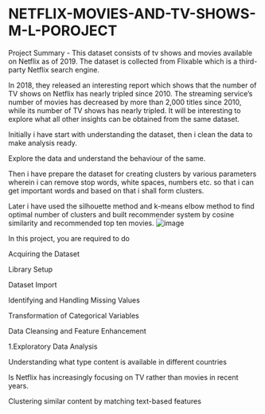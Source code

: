 # NETFLIX-MOVIES-AND-TV-SHOWS-M-L-POROJECT
Project Summary -
This dataset consists of tv shows and movies available on Netflix as of 2019. The dataset is collected from Flixable which is a third-party Netflix search engine.

In 2018, they released an interesting report which shows that the number of TV shows on Netflix has nearly tripled since 2010. The streaming service’s number of movies has decreased by more than 2,000 titles since 2010, while its number of TV shows has nearly tripled. It will be interesting to explore what all other insights can be obtained from the same dataset.

Initially i have start with understanding the dataset, then i clean the data to make analysis ready.

Explore the data and understand the behaviour of the same.

Then i have prepare the dataset for creating clusters by various parameters wherein i can remove stop words, white spaces, numbers etc. so that i can get important words and based on that i shall form clusters.

Later i have used the silhouette method and k-means elbow method to find optimal number of clusters and built recommender system by cosine similarity and recommended top ten movies.
![image](https://github.com/Asifdiwan23may1992/NETFLIX-MOVIES-AND-TV-SHOWS-M-L-POROJECT/assets/150370025/5f1d6eed-b33a-4a17-83f9-ad8b1d0d60aa)

In this project, you are required to do

Acquiring the Dataset

Library Setup

Dataset Import

Identifying and Handling Missing Values

Transformation of Categorical Variables

Data Cleansing and Feature Enhancement 

1.Exploratory Data Analysis

Understanding what type content is available in different countries

Is Netflix has increasingly focusing on TV rather than movies in recent years.

Clustering similar content by matching text-based features
